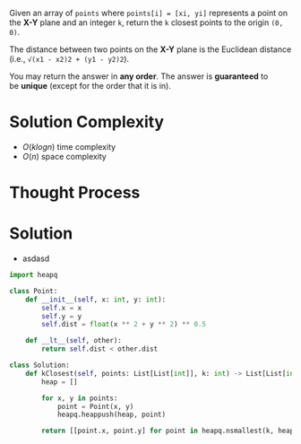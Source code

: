 Given an array of `points` where `points[i] = [xi, yi]` represents a point on the **X-Y** plane and an integer `k`, return the `k` closest points to the origin `(0, 0)`.

The distance between two points on the **X-Y** plane is the Euclidean distance (i.e., `√(x1 - x2)2 + (y1 - y2)2`).

You may return the answer in **any order**. The answer is **guaranteed** to be **unique** (except for the order that it is in).
# Solution Complexity
- $O(klogn)$ time complexity
- $O(n)$ space complexity
# Thought Process
# Solution
- asdasd
```Python
import heapq

class Point:
	def __init__(self, x: int, y: int):
		self.x = x
		self.y = y
		self.dist = float(x ** 2 + y ** 2) ** 0.5

	def __lt__(self, other):
		return self.dist < other.dist

class Solution:
	def kClosest(self, points: List[List[int]], k: int) -> List[List[int]]:
		heap = []

		for x, y in points:
			point = Point(x, y)
			heapq.heappush(heap, point)

		return [[point.x, point.y] for point in heapq.nsmallest(k, heap)]
```